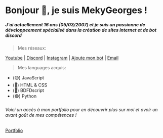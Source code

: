 # Bonjour 👋, je suis MekyGeorges !
##### J'ai actuellement 16 ans (05/03/2007) et je suis un passionne de développeement spécialisé dans la création de sites internet et de bot discord

> Mes réseaux:

[Youtube](https://youtube.com/@mekygeorges/) | [Discord](https://discord.gg/YGTMqjKZWu) | [Instagram](https://www.instagram.com/mekygeorges) | [Ajoute mon bot](https://discord.com/oauth2/authorize?client_id=1134254238109814864&permissions=3147776&scope=bot%20applications.commands) | [Email](contact.georges5off@gmail.com)
> Mes languages acquis:
- (🟡) JavaScript
- (🔴) HTML & CSS
- (🔵) BDFDscript
- (🟣) Python
###### Voici un accès à mon portfolio pour en découvrir plus sur moi et avoir un avant goût de mes compétences !
[Portfolio](https://linktr.ee/georges_5_off)

